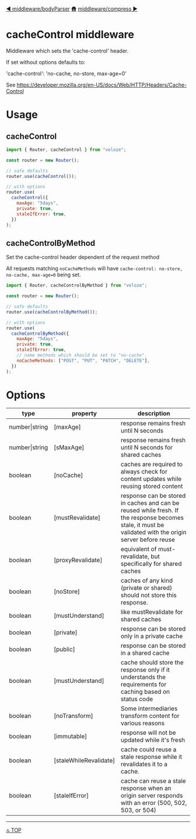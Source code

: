 [◀︎ middleware/bodyParser](../middleware/bodyParser.md)
[🛖](../index.md)
[middleware/compress ▶](../middleware/compress.md)

# cacheControl middleware

Middleware which sets the 'cache-control' header.

If set without options defaults to:

'cache-control': 'no-cache, no-store, max-age=0'

See https://developer.mozilla.org/en-US/docs/Web/HTTP/Headers/Cache-Control

# Usage

## cacheControl

```js
import { Router, cacheControl } from "veloze";

const router = new Router();

// safe defaults
router.use(cacheControl());

// with options
router.use(
  cacheControl({
    maxAge: "5days",
    private: true,
    staleIfError: true,
  })
);
```

## cacheControlByMethod

Set the cache-control header dependent of the request method

All requests matching `noCacheMethods` will have `cache-control: no-store,
no-cache, max-age=0` being set.

```js
import { Router, cacheControlByMethod } from "veloze";

const router = new Router();

// safe defaults
router.use(cacheControlByMethod());

// with options
router.use(
  cacheControlByMethod({
    maxAge: "5days",
    private: true,
    staleIfError: true,
    // name methods which should be set to "no-cache".
    noCacheMethods: ["POST", "PUT", "PATCH", "DELETE"],
  })
);
```

# Options

| type           | property                | description                                                                                                                                             |
| -------------- | ----------------------- | ------------------------------------------------------------------------------------------------------------------------------------------------------- |
| number\|string | \[maxAge]               | response remains fresh until N seconds                                                                                                                  |
| number\|string | \[sMaxAge]              | response remains fresh until N seconds for shared caches                                                                                                |
| boolean        | \[noCache]              | caches are required to always check for content updates while reusing stored content                                                                    |
| boolean        | \[mustRevalidate]       | response can be stored in caches and can be reused while fresh. If the response becomes stale, it must be validated with the origin server before reuse |
| boolean        | \[proxyRevalidate]      | equivalent of must-revalidate, but specifically for shared caches                                                                                       |
| boolean        | \[noStore]              | caches of any kind (private or shared) should not store this response.                                                                                  |
| boolean        | \[mustUnderstand]       | like mustRevalidate for shared caches                                                                                                                   |
| boolean        | \[private]              | response can be stored only in a private cache                                                                                                          |
| boolean        | \[public]               | response can be stored in a shared cache                                                                                                                |
| boolean        | \[mustUnderstand]       | cache should store the response only if it understands the requirements for caching based on status code                                                |
| boolean        | \[noTransform]          | Some intermediaries transform content for various reasons                                                                                               |
| boolean        | \[immutable]            | response will not be updated while it's fresh                                                                                                           |
| boolean        | \[staleWhileRevalidate] | cache could reuse a stale response while it revalidates it to a cache.                                                                                  |
| boolean        | \[staleIfError]         | cache can reuse a stale response when an origin server responds with an error (500, 502, 503, or 504)                                                   |

---

[🔝 TOP](#top)
